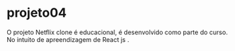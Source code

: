 # projeto04
O projeto Netflix clone é educacional, é desenvolvido como parte do curso.
No intuito de apreendizagem de React js .
